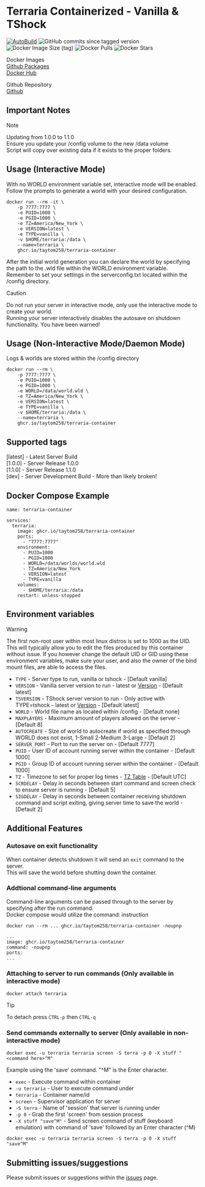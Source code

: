 # Terraria Containerized - Vanilla & TShock


[![AutoBuild](https://github.com/taytom258/terraria-container/actions/workflows/AutoBuild.yml/badge.svg?branch=main)](https://github.com/taytom258/terraria-container/actions/workflows/AutoBuild.yml)
![GitHub commits since tagged version](https://img.shields.io/github/commits-since/taytom258/terraria-container/v1.1.1)
![Docker Image Size (tag)](https://img.shields.io/docker/image-size/taytom259/terraria-container/latest)
![Docker Pulls](https://img.shields.io/docker/pulls/taytom259/terraria-container)
![Docker Stars](https://img.shields.io/docker/stars/taytom259/terraria-container)



Docker Images<br/>
[Github Packages](https://github.com/taytom258/terraria-container/pkgs/container/terraria-container)<br/>
[Docker Hub](https://hub.docker.com/r/taytom259/terraria-container)

	
Github Repository<br/>
[Github](https://github.com/taytom258/terraria-container)

## Important Notes
> [!NOTE]
> Updating from 1.0.0 to 1.1.0<br/>
> Ensure you update your /config volume to the new /data volume<br/>
> Script will copy over existing data if it exists to the proper folders.

## Usage (Interactive Mode)
With no WORLD environment variable set, interactive mode will be enabled.<br/>
Follow the prompts to generate a world with your desired configuration. 
```
docker run --rm -it \
    -p 7777:7777 \
    -e PUID=1000 \
    -e PGID=1000 \
    -e TZ=America/New_York \
    -e VERSION=latest \
    -e TYPE=vanilla \
    -v $HOME/terraria:/data \
    --name=terraria \
    ghcr.io/taytom258/terraria-container
```

After the initial world generation you can declare the world by specifying the path to the .wld file within the WORLD environment variable.<br/>
Remember to set your settings in the serverconfig.txt located within the /config directory.

> [!CAUTION]
> Do not run your server in interactive mode, only use the interactive mode to create your world.<br/>
> Running your server interactively disables the autosave on shutdown functionality. You have been warned!

## Usage (Non-Interactive Mode/Daemon Mode)
Logs & worlds are stored within the /config directory
```
docker run --rm \
    -p 7777:7777 \
    -e PUID=1000 \
    -e PGID=1000 \
    -e WORLD=/data/world.wld \
    -e TZ=America/New_York \
    -e VERSION=latest \
    -e TYPE=vanilla \
    -v $HOME/terraria:/data \
    --name=terraria \
    ghcr.io/taytom258/terraria-container
```

## Supported tags
[latest] - Latest Server Build<br/>
[1.0.0] - Server Release 1.0.0<br/>
[1.1.0] - Server Release 1.1.0<br/>
[dev] - Server Development Build - More than likely broken!

## Docker Compose Example
```
name: terraria-container

services:
  terraria:
    image: ghcr.io/taytom258/terraria-container
    ports:
      - "7777:7777"
    environment:
      - PUID=1000
      - PGID=1000
      - WORLD=/data/worlds/world.wld
      - TZ=America/New_York
      - VERSION=latest
      - TYPE=vanilla
    volumes:
      - $HOME/terraria:/data
    restart: unless-stopped
```

## Environment variables

> [!WARNING]
> The first non-root user within most linux distros is set to 1000 as the UID. This will typically allow you to edit the files produced by this container without issue.
> If you however change the default UID or GID using these environment variables, make sure your user, and also the owner of the bind mount files, are able to access the files.

* `TYPE` - Server type to run, vanilla or tshock - [Default vanilla]
* `VERSION` - Vanilla server version to run - latest or [Version](https://terraria.wiki.gg/wiki/Server#Downloads) - [Default latest]
* `TSVERSION` - TShock server version to run - Only active with TYPE=tshock - latest or [Version](https://github.com/Pryaxis/TShock/releases) - [Default latest]
* `WORLD` - World file name as located within /config - [Default none]
* `MAXPLAYERS` - Maximum amount of players allowed on the server - [Default 8]
* `AUTOCREATE` - Size of world to autocreate if world as specified through WORLD does not exist, 1-Small 2-Medium 3-Large - [Default 2]
* `SERVER_PORT` - Port to run the server on - [Default 7777]
* `PUID` - User ID of account running server within the container - [Default 1000]
* `PGID` - Group ID of account running server within the container - [Default 1000]
* `TZ` - Timezone to set for proper log times - [TZ Table](https://en.wikipedia.org/wiki/List_of_tz_database_time_zones) - [Default UTC]
* `SCRDELAY` - Delay in seconds between start command and screen check to ensure server is running - [Default 5]
* `SIGDELAY` - Delay in seconds between container receiving shutdown command and script exiting, giving server time to save the world - [Default 2]

## Additional Features

### Autosave on exit functionality
When container detects shutdown it will send an `exit` command to the server.<br/>
This will save the world before shutting down the container.

### Addtional command-line arguments
Command-line arguments can be passed through to the server by specifying after the run command.<br/>
Docker compose would utilize the command: instruction<br/>
```
docker run --rm ... ghcr.io/taytom258/terraria-container -noupnp
```
```
...
image: ghcr.io/taytom258/terraria-container
command: -noupnp
ports:
...
```

### Attaching to server to run commands (Only available in interactive mode)
```
docker attach terraria
```
> [!TIP]
> To detach press `CTRL-p` then `CTRL-q`

### Send commands externally to server (Only available in non-interactive mode)
```
docker exec -u terraria terraria screen -S terra -p 0 -X stuff "<command here>^M"
```
Example using the 'save' command. "^M" is the Enter character.
* `exec` - Execute command within container
* `-u terraria` - User to execute command under
* `terraria` - Container name/id
* `screen` - Supervisor application for server
* `-S terra` - Name of 'session' that server is running under
* `-p 0` - Grab the first 'screen' from session process
* `-X stuff "save^M"` - Send screen command of stuff (keyboard emulation) with command of 'save' followed by an Enter character (^M)
```
docker exec -u terraria terraria screen -S terra -p 0 -X stuff "save^M"
```

## Submitting issues/suggestions
Please submit issues or suggestions within the [issues](https://github.com/taytom258/terraria-container/issues) page.
